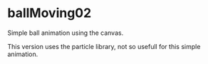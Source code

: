 # ballMoving02

Simple ball animation using the canvas.

This version uses the particle library, not so usefull for this simple animation.
